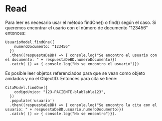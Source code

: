 # Read

Para leer es necesario usar el método findOne() o find() según el caso. Si queremos encontrar el usario con el número de documento "123456" entonces:

```
UsuarioModel.findOne({
    numeroDocumento: "123456"
  })
  .then((respuestaDeBD) => { console.log("Se encontro el usuario con el documento: " + respuestaDeBD.numeroDocumento)})
  .catch( () => { console.log("No se encontro el usuario")})
```

Es posible leer objetos referenciados para que se vean como objeto anidados y no el ObjectID. Entonces para cita se tiene:

```
CitaModel.findOne({
    codigoUnico: "123-PACIENTE-blablabla123",
  })
  .populate('usuario')
  .then((respuestaDeBD) => { console.log("Se encontro la cita con el usuario: " + respuestaDeBD.usuario.numeroDocumento)})
  .catch( () => { console.log("No se encontro")}).